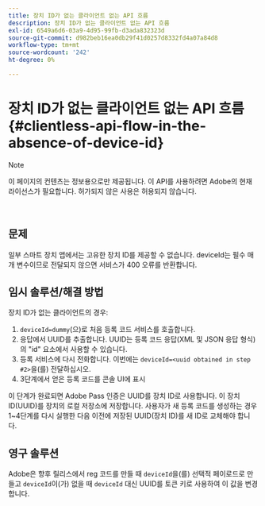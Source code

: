 ```yaml
---
title: 장치 ID가 없는 클라이언트 없는 API 흐름
description: 장치 ID가 없는 클라이언트 없는 API 흐름
exl-id: 6549a6d6-03a9-4d95-99fb-d3ada832323d
source-git-commit: d982beb16ea0db29f41d0257d8332fd4a07a84d8
workflow-type: tm+mt
source-wordcount: '242'
ht-degree: 0%

---
```


# 장치 ID가 없는 클라이언트 없는 API 흐름 {#clientless-api-flow-in-the-absence-of-device-id}

>[!NOTE]
>
>이 페이지의 컨텐츠는 정보용으로만 제공됩니다. 이 API를 사용하려면 Adobe의 현재 라이선스가 필요합니다. 허가되지 않은 사용은 허용되지 않습니다.

</br>


## 문제

일부 스마트 장치 앱에서는 고유한 장치 ID를 제공할 수 없습니다.  deviceId는 필수 매개 변수이므로 전달되지 않으면 서비스가 400 오류를 반환합니다.


## 임시 솔루션/해결 방법

장치 ID가 없는 클라이언트의 경우:

1. `deviceId=dummy`(으)로 처음 등록 코드 서비스를 호출합니다.
1. 응답에서 UUID를 추출합니다. UUID는 등록 코드 응답(XML 및 JSON 응답 형식)의 &quot;id&quot; 요소에서 사용할 수 있습니다.
1. 등록 서비스에 다시 전화합니다. 이번에는 `deviceId=<uuid obtained in step #2>`을(를) 전달하십시오.
1. 3단계에서 얻은 등록 코드를 콘솔 UI에 표시


이 단계가 완료되면 Adobe Pass 인증은 UUID를 장치 ID로 사용합니다. 이 장치 ID(UUID)를 장치의 로컬 저장소에 저장합니다. 사용자가 새 등록 코드를 생성하는 경우 1~4단계를 다시 실행한 다음 이전에 저장된 UUID(장치 ID)를 새 ID로 교체해야 합니다.



## 영구 솔루션

Adobe은 향후 릴리스에서 reg 코드를 만들 때 `deviceId`을(를) 선택적 페이로드로 만들고 `deviceId`이(가) 없을 때 `deviceId` 대신 UUID를 토큰 키로 사용하여 이 값을 변경합니다.

<!--
## Related Information

- [Clientless API Reference](/help/authentication/rest-api-reference.md)
-->
